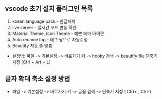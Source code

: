 
## vscode 초기 설치 플러그인 목록
1. koean language pack - 한글패치
2. live server - 실시간 코드 변동 확인
3. Material Theme, Icon Theme - 예쁜 테마 아이콘
4. Auto rename tag - 태그 쌍으로 자동수정
5. Beautify 자동 줄 맞춤
- 설정법: 파일 -> 기본설정 -> 바로가기 키 -> hooky 검색 -> beautify file 단축기 지정 (Ctrl + Art + L)

## 글자 확대 축소 설정 방법
- 파일 -> 기본설정 -> 바로가기 키 -> 글꼴 검색 -> 단축기 지정 ( Ctrl+ , Ctrl-)